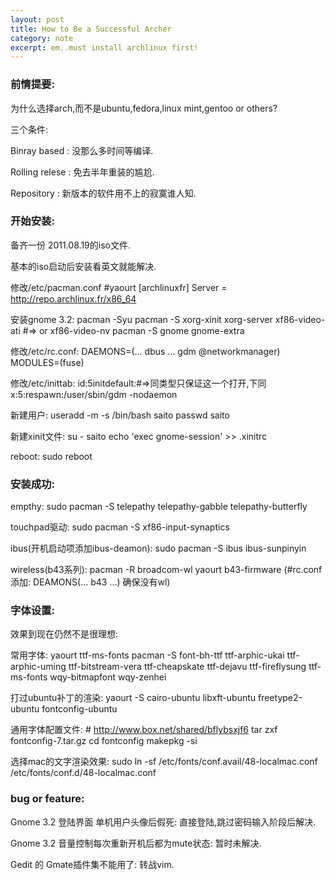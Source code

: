```yaml
---
layout: post
title: How to Be a Successful Archer
category: note
excerpt: em..must install archlinux first!
---
```


### 前情提要:

为什么选择arch,而不是ubuntu,fedora,linux mint,gentoo or others?

三个条件:

Binray based : 没那么多时间等编译.

Rolling relese : 免去半年重装的尴尬.

Repository : 新版本的软件用不上的寂寞谁人知.

### 开始安装:

备齐一份 2011.08.19的iso文件.

基本的iso启动后安装看英文就能解决.

修改/etc/pacman.conf
    #yaourt
    [archlinuxfr]
    Server = http://repo.archlinux.fr/x86_64

安装gnome 3.2:
    pacman -Syu
    pacman -S xorg-xinit xorg-server xf86-video-ati #=> or xf86-video-nv
    pacman -S gnome gnome-extra
    
修改/etc/rc.conf:
    DAEMONS=(... dbus ... gdm @networkmanager)
    MODULES=(fuse)

修改/etc/inittab:
    id:5initdefault:#=>同类型只保证这一个打开,下同
    x:5:respawn:/user/sbin/gdm -nodaemon

新建用户:
    useradd -m -s /bin/bash saito
    passwd saito

新建xinit文件:
    su - saito
    echo 'exec gnome-session' >> .xinitrc

reboot:
    sudo reboot

### 安装成功:

empthy:
    sudo pacman -S telepathy telepathy-gabble telepathy-butterfly

touchpad驱动:
    sudo pacman -S xf86-input-synaptics

ibus(开机启动项添加ibus-deamon):
    sudo pacman -S ibus ibus-sunpinyin

wireless(b43系列):
    pacman -R broadcom-wl
    yaourt b43-firmware (#rc.conf添加: DEAMONS(... b43 ...) 确保没有wl)

### 字体设置:

效果到现在仍然不是很理想:

常用字体:
    yaourt ttf-ms-fonts
    pacman -S font-bh-ttf ttf-arphic-ukai ttf-arphic-uming ttf-bitstream-vera ttf-cheapskate ttf-dejavu ttf-fireflysung ttf-ms-fonts wqy-bitmapfont wqy-zenhei

打过ubuntu补丁的渲染:
    yaourt -S cairo-ubuntu libxft-ubuntu freetype2-ubuntu fontconfig-ubuntu

通用字体配置文件:
    # http://www.box.net/shared/bflybsxjf6
    tar zxf fontconfig-7.tar.gz
    cd fontconfig
    makepkg -si

选择mac的文字渲染效果:
    sudo ln -sf /etc/fonts/conf.avail/48-localmac.conf /etc/fonts/conf.d/48-localmac.conf

### bug or feature:

Gnome 3.2 登陆界面 单机用户头像后假死:
    直接登陆,跳过密码输入阶段后解决.

Gnome 3.2 音量控制每次重新开机后都为mute状态:
    暂时未解决.

Gedit 的 Gmate插件集不能用了:
    转战vim.
